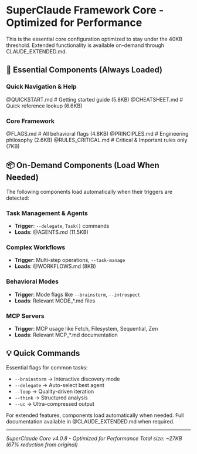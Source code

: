 # SuperClaude Framework Core - Optimized for Performance

This is the essential core configuration optimized to stay under the 40KB threshold.
Extended functionality is available on-demand through CLAUDE_EXTENDED.md.

## 🚀 Essential Components (Always Loaded)

### Quick Navigation & Help
@QUICKSTART.md     # Getting started guide (5.8KB)
@CHEATSHEET.md     # Quick reference lookup (6.6KB)

### Core Framework
@FLAGS.md          # All behavioral flags (4.8KB)
@PRINCIPLES.md     # Engineering philosophy (2.6KB)
@RULES_CRITICAL.md # Critical & Important rules only (7KB)

## 📦 On-Demand Components (Load When Needed)

The following components load automatically when their triggers are detected:

### Task Management & Agents
- **Trigger**: `--delegate`, `Task()` commands
- **Loads**: @AGENTS.md (11.5KB)

### Complex Workflows
- **Trigger**: Multi-step operations, `--task-manage`
- **Loads**: @WORKFLOWS.md (8KB)

### Behavioral Modes
- **Trigger**: Mode flags like `--brainstorm`, `--introspect`
- **Loads**: Relevant MODE_*.md files

### MCP Servers
- **Trigger**: MCP usage like Fetch, Filesystem, Sequential, Zen
- **Loads**: Relevant MCP_*.md documentation

## 💡 Quick Commands

Essential flags for common tasks:
- `--brainstorm` → Interactive discovery mode
- `--delegate` → Auto-select best agent
- `--loop` → Quality-driven iteration
- `--think` → Structured analysis
- `--uc` → Ultra-compressed output

For extended features, components load automatically when needed.
Full documentation available in @CLAUDE_EXTENDED.md when required.

---
*SuperClaude Core v4.0.8 - Optimized for Performance*
*Total size: ~27KB (67% reduction from original)*

